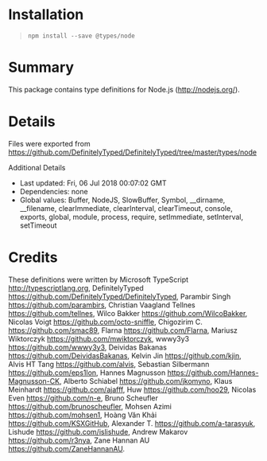 # Installation
> `npm install --save @types/node`

# Summary
This package contains type definitions for Node.js (http://nodejs.org/).

# Details
Files were exported from https://github.com/DefinitelyTyped/DefinitelyTyped/tree/master/types/node

Additional Details
 * Last updated: Fri, 06 Jul 2018 00:07:02 GMT
 * Dependencies: none
 * Global values: Buffer, NodeJS, SlowBuffer, Symbol, __dirname, __filename, clearImmediate, clearInterval, clearTimeout, console, exports, global, module, process, require, setImmediate, setInterval, setTimeout

# Credits
These definitions were written by Microsoft TypeScript <http://typescriptlang.org>, DefinitelyTyped <https://github.com/DefinitelyTyped/DefinitelyTyped>, Parambir Singh <https://github.com/parambirs>, Christian Vaagland Tellnes <https://github.com/tellnes>, Wilco Bakker <https://github.com/WilcoBakker>, Nicolas Voigt <https://github.com/octo-sniffle>, Chigozirim C. <https://github.com/smac89>, Flarna <https://github.com/Flarna>, Mariusz Wiktorczyk <https://github.com/mwiktorczyk>, wwwy3y3 <https://github.com/wwwy3y3>, Deividas Bakanas <https://github.com/DeividasBakanas>, Kelvin Jin <https://github.com/kjin>, Alvis HT Tang <https://github.com/alvis>, Sebastian Silbermann <https://github.com/eps1lon>, Hannes Magnusson <https://github.com/Hannes-Magnusson-CK>, Alberto Schiabel <https://github.com/jkomyno>, Klaus Meinhardt <https://github.com/ajafff>, Huw <https://github.com/hoo29>, Nicolas Even <https://github.com/n-e>, Bruno Scheufler <https://github.com/brunoscheufler>, Mohsen Azimi <https://github.com/mohsen1>, Hoàng Văn Khải <https://github.com/KSXGitHub>, Alexander T. <https://github.com/a-tarasyuk>, Lishude <https://github.com/islishude>, Andrew Makarov <https://github.com/r3nya>, Zane Hannan AU <https://github.com/ZaneHannanAU>.
